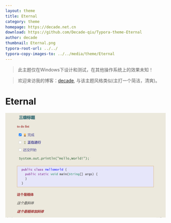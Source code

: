 ```yaml
---
layout: theme
title: Eternal
category: theme
homepage: https://decade.net.cn
download: https://github.com/Decade-qiu/Typora-theme-Eternal
author: decade
thumbnail: Eternal.png
typora-root-url: ../../
typora-copy-images-to: ../../media/theme/Eternal
---
```


>此主题仅在Windows下设计和测试，在其他操作系统上的效果未知！

>欢迎来访我的博客：[decade](https://decade.net.cn), 与该主题风格类似(主打一个简洁，清爽)。

# Eternal

![](/media/thumbnails/Eternal.png)


